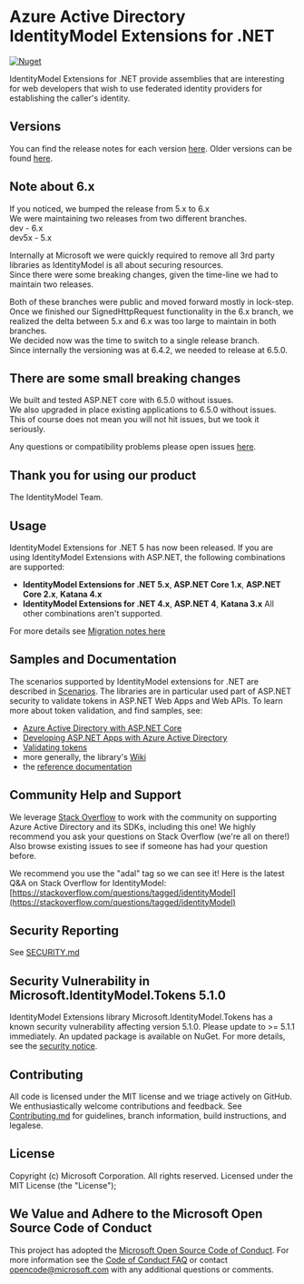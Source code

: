 # Azure Active Directory IdentityModel Extensions for .NET

[![Nuget](https://img.shields.io/nuget/v/Microsoft.IdentityModel.JsonWebTokens?label=Latest%20release)](https://www.nuget.org/packages/Microsoft.IdentityModel.JsonWebTokens/)

IdentityModel Extensions for .NET provide assemblies that are interesting for web developers that wish to use federated identity providers for establishing the caller's identity.

## Versions

You can find the release notes for each version [here](https://github.com/AzureAD/azure-activedirectory-identitymodel-extensions-for-dotnet/releases). Older versions can be found [here](https://github.com/AzureAD/azure-activedirectory-identitymodel-extensions-for-dotnet/wiki/Release-Notes).

## Note about 6.x

If you noticed, we bumped the release from 5.x to 6.x\
We were maintaining two releases from two different branches.\
dev - 6.x\
dev5x - 5.x

Internally at Microsoft we were quickly required to remove all 3rd party libraries as IdentityModel is all about securing resources.\
Since there were some breaking changes, given the time-line we had to maintain two releases.

Both of these branches were public and moved forward mostly in lock-step.\
Once we finished our SignedHttpRequest functionality in the 6.x branch, we realized the delta between 5.x and 6.x was too large to maintain in both branches.\
We decided now was the time to switch to a single release branch.\
Since internally the versioning was at 6.4.2, we needed to release at 6.5.0.

## There are some small breaking changes

We built and tested ASP.NET core with 6.5.0 without issues.\
We also upgraded in place existing applications to 6.5.0 without issues.\
This of course does not mean you will not hit issues, but we took it seriously.

Any questions or compatibility problems please open issues [here](https://github.com/AzureAD/azure-activedirectory-identitymodel-extensions-for-dotnet/issues?q=is%3Aissue+is%3Aopen+sort%3Aupdated-desc).

## Thank you for using our product

The IdentityModel Team.

## Usage

IdentityModel Extensions for .NET 5 has now been released. If you are using IdentityModel Extensions with ASP.NET, the following combinations are supported:

* **IdentityModel Extensions for .NET 5.x**, **ASP.NET Core 1.x**, **ASP.NET Core 2.x**, **Katana 4.x**
* **IdentityModel Extensions for .NET 4.x**, **ASP.NET 4**, **Katana 3.x**
All other combinations aren't supported.

For more details see [Migration notes here](https://github.com/AzureAD/azure-activedirectory-identitymodel-extensions-for-dotnet/wiki/Migrating-from-Katana-(OWIN)-3.x-to-4.x)

## Samples and Documentation

The scenarios supported by IdentityModel extensions for .NET are described in [Scenarios](https://github.com/AzureAD/azure-activedirectory-identitymodel-extensions-for-dotnet/wiki/scenarios). The libraries are in particular used part of ASP.NET security to validate tokens in ASP.NET Web Apps and Web APIs. To learn more about token validation, and find samples, see:

- [Azure Active Directory with ASP.NET Core](https://docs.microsoft.com/en-us/aspnet/core/security/authentication/azure-active-directory/?view=aspnetcore-2.1)
- [Developing ASP.NET Apps with Azure Active Directory](https://docs.microsoft.com/en-us/aspnet/identity/overview/getting-started/developing-aspnet-apps-with-windows-azure-active-directory)
- [Validating tokens](https://github.com/AzureAD/azure-activedirectory-identitymodel-extensions-for-dotnet/wiki/ValidatingTokens)
- more generally, the library's [Wiki](https://github.com/AzureAD/azure-activedirectory-identitymodel-extensions-for-dotnet/wiki)
- the [reference documentation](https://learn.microsoft.com/en-us/dotnet/api/microsoft.identitymodel.abstractions?view=msal-web-dotnet-latest)

## Community Help and Support

We leverage [Stack Overflow](http://stackoverflow.com/) to work with the community on supporting Azure Active Directory and its SDKs, including this one! We highly recommend you ask your questions on Stack Overflow (we're all on there!) Also browse existing issues to see if someone has had your question before.

We recommend you use the "adal" tag so we can see it! Here is the latest Q&A on Stack Overflow for IdentityModel: [https://stackoverflow.com/questions/tagged/identityModel](https://stackoverflow.com/questions/tagged/identityModel)

## Security Reporting

See [SECURITY.md](./SECURITY.md)

## Security Vulnerability in Microsoft.IdentityModel.Tokens 5.1.0

IdentityModel Extensions library Microsoft.IdentityModel.Tokens has a known security vulnerability affecting version 5.1.0. Please update to >= 5.1.1 immediately. An updated package is available on NuGet. For more details, see the [security notice](./SECURITY_NOTICE.md).

## Contributing

All code is licensed under the MIT license and we triage actively on GitHub. We enthusiastically welcome contributions and feedback. See [Contributing.md](./Contributing.md) for guidelines, branch information, build instructions, and legalese.

## License

Copyright (c) Microsoft Corporation.  All rights reserved. Licensed under the MIT License (the "License");

## We Value and Adhere to the Microsoft Open Source Code of Conduct

This project has adopted the [Microsoft Open Source Code of Conduct](https://opensource.microsoft.com/codeofconduct/). For more information see the [Code of Conduct FAQ](https://opensource.microsoft.com/codeofconduct/faq/) or contact [opencode@microsoft.com](mailto:opencode@microsoft.com) with any additional questions or comments.

